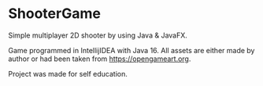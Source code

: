 # ShooterGame
Simple multiplayer 2D shooter by using Java &amp; JavaFX.

Game programmed in IntellijIDEA with Java 16.
All assets are either made by author or had been taken from https://opengameart.org.

Project was made for self education.
